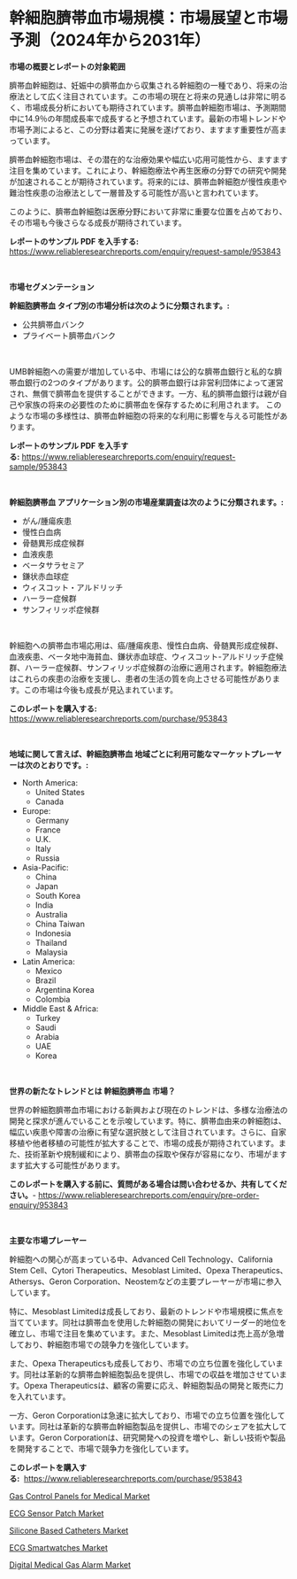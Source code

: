 <p><h1>幹細胞臍帯血市場規模：市場展望と市場予測（2024年から2031年）</h1></p><p><strong>市場の概要とレポートの対象範囲</strong></p>
<p><p>臍帯血幹細胞は、妊娠中の臍帯血から収集される幹細胞の一種であり、将来の治療法として広く注目されています。この市場の現在と将来の見通しは非常に明るく、市場成長分析においても期待されています。臍帯血幹細胞市場は、予測期間中に14.9％の年間成長率で成長すると予想されています。最新の市場トレンドや市場予測によると、この分野は着実に発展を遂げており、ますます重要性が高まっています。</p><p>臍帯血幹細胞市場は、その潜在的な治療効果や幅広い応用可能性から、ますます注目を集めています。これにより、幹細胞療法や再生医療の分野での研究や開発が加速されることが期待されています。将来的には、臍帯血幹細胞が慢性疾患や難治性疾患の治療法として一層普及する可能性が高いと言われています。</p><p>このように、臍帯血幹細胞は医療分野において非常に重要な位置を占めており、その市場も今後さらなる成長が期待されています。</p></p>
<p><strong>レポートのサンプル PDF を入手する:</strong> <a href="https://www.reliableresearchreports.com/enquiry/request-sample/953843">https://www.reliableresearchreports.com/enquiry/request-sample/953843</a></p>
<p>&nbsp;</p>
<p><strong>市場セグメンテーション</strong></p>
<p><strong>幹細胞臍帯血 タイプ別の市場分析は次のように分類されます。:</strong></p>
<p><ul><li>公共臍帯血バンク</li><li>プライベート臍帯血バンク</li></ul></p>
<p>&nbsp;</p>
<p><p>UMB幹細胞への需要が増加している中、市場には公的な臍帯血銀行と私的な臍帯血銀行の2つのタイプがあります。公的臍帯血銀行は非営利団体によって運営され、無償で臍帯血を提供することができます。一方、私的臍帯血銀行は親が自己や家族の将来の必要性のために臍帯血を保存するために利用されます。 このような市場の多様性は、臍帯血幹細胞の将来的な利用に影響を与える可能性があります。</p></p>
<p><strong>レポートのサンプル PDF を入手する:</strong>&nbsp;<a href="https://www.reliableresearchreports.com/enquiry/request-sample/953843">https://www.reliableresearchreports.com/enquiry/request-sample/953843</a></p>
<p>&nbsp;</p>
<p><strong> 幹細胞臍帯血 アプリケーション別の市場産業調査は次のように分類されます。:</strong></p>
<p><ul><li>がん/腫瘍疾患</li><li>慢性白血病</li><li>骨髄異形成症候群</li><li>血液疾患</li><li>ベータサラセミア</li><li>鎌状赤血球症</li><li>ウィスコット・アルドリッチ</li><li>ハーラー症候群</li><li>サンフィリッポ症候群</li></ul></p>
<p>&nbsp;</p>
<p><p>幹細胞への臍帯血市場応用は、癌/腫瘍疾患、慢性白血病、骨髄異形成症候群、血液疾患、ベータ地中海貧血、鎌状赤血球症、ウィスコット-アルドリッチ症候群、ハーラー症候群、サンフィリッポ症候群の治療に適用されます。幹細胞療法はこれらの疾患の治療を支援し、患者の生活の質を向上させる可能性があります。この市場は今後も成長が見込まれています。</p></p>
<p><strong>このレポートを購入する:</strong>&nbsp; <a href="https://www.reliableresearchreports.com/purchase/953843">https://www.reliableresearchreports.com/purchase/953843</a></p>
<p>&nbsp;</p>
<p><strong>地域に関して言えば、幹細胞臍帯血 地域ごとに利用可能なマーケットプレーヤーは次のとおりです。:</strong></p>
<p><ul>
    <li>
        North America:
        <ul>
            <li>United States</li>
            <li>Canada</li>
        </ul>
    </li>
    <li>
        Europe:
        <ul>
            <li>Germany</li>
            <li>France</li>
            <li>U.K.</li>
            <li>Italy</li>
            <li>Russia</li>
        </ul>
    </li>
    <li>
        Asia-Pacific:
        <ul>
            <li>China</li>
            <li>Japan</li>
            <li>South Korea</li>
            <li>India</li>
            <li>Australia</li>
            <li>China Taiwan</li>
            <li>Indonesia</li>
            <li>Thailand</li>
            <li>Malaysia</li>
        </ul>
    </li>
    <li>
        Latin America:
        <ul>
            <li>Mexico</li>
            <li>Brazil</li>
            <li>Argentina Korea</li>
            <li>Colombia</li>
        </ul>
    </li>
    <li>
        Middle East & Africa:
        <ul>
            <li>Turkey</li>
            <li>Saudi</li>
            <li>Arabia</li>
            <li>UAE</li>
            <li>Korea</li>
        </ul>
    </li>
    </ul></p>
<p>&nbsp;</p>
<p><strong>世界の新たなトレンドとは 幹細胞臍帯血 市場？</strong></p>
<p><p>世界の幹細胞臍帯血市場における新興および現在のトレンドは、多様な治療法の開発と探求が進んでいることを示唆しています。特に、臍帯血由来の幹細胞は、幅広い疾患や障害の治療に有望な選択肢として注目されています。さらに、自家移植や他者移植の可能性が拡大することで、市場の成長が期待されています。また、技術革新や規制緩和により、臍帯血の採取や保存が容易になり、市場がますます拡大する可能性があります。</p></p>
<p><strong>このレポートを購入する前に、質問がある場合は問い合わせるか、共有してください。</strong>- <a href="https://www.reliableresearchreports.com/enquiry/pre-order-enquiry/953843">https://www.reliableresearchreports.com/enquiry/pre-order-enquiry/953843</a></p>
<p>&nbsp;</p>
<p><strong>主要な市場プレーヤー</strong></p>
<p><p>幹細胞への関心が高まっている中、Advanced Cell Technology、California Stem Cell、Cytori Therapeutics、Mesoblast Limited、Opexa Therapeutics、Athersys、Geron Corporation、Neostemなどの主要プレーヤーが市場に参入しています。</p><p>特に、Mesoblast Limitedは成長しており、最新のトレンドや市場規模に焦点を当てています。同社は臍帯血を使用した幹細胞の開発においてリーダー的地位を確立し、市場で注目を集めています。また、Mesoblast Limitedは売上高が急増しており、幹細胞市場での競争力を強化しています。</p><p>また、Opexa Therapeuticsも成長しており、市場での立ち位置を強化しています。同社は革新的な臍帯血幹細胞製品を提供し、市場での収益を増加させています。Opexa Therapeuticsは、顧客の需要に応え、幹細胞製品の開発と販売に力を入れています。</p><p>一方、Geron Corporationは急速に拡大しており、市場での立ち位置を強化しています。同社は革新的な臍帯血幹細胞製品を提供し、市場でのシェアを拡大しています。Geron Corporationは、研究開発への投資を増やし、新しい技術や製品を開発することで、市場で競争力を強化しています。</p></p>
<p><strong>このレポートを購入する:</strong>&nbsp;&nbsp;<a href="https://www.reliableresearchreports.com/purchase/953843">https://www.reliableresearchreports.com/purchase/953843</a></p>
<p><p><a href="https://carnation-joke-41f.notion.site/Global-Gas-Control-Panels-for-Medical-Market-Size-and-Market-Trends-Insights-and-Projections-from-2-43c87c61684e442ebd48b908d67a1d3e">Gas Control Panels for Medical Market</a></p><p><a href="https://view.publitas.com/reportprime-1/ecg-sensor-patch-market-size-2024-2031-global-industrial-analysis-key-geographical-regions-market-share-top-key-players-product-types-and-forecast-research-report/">ECG Sensor Patch Market</a></p><p><a href="https://adventurous-uranium-ef9.notion.site/Silicone-Based-Catheters-Market-Growth-Market-Trends-COVID-19-Impact-and-Forecasts-for-period-fro-a00f234778304b41b91b1231608588d7">Silicone Based Catheters Market</a></p><p><a href="https://view.publitas.com/reportprime-1/ecg-smartwatches-market-share-market-new-trends-analysis-report-by-type-by-application-by-end-use-by-region-and-segment-forecasts-2024-2031/">ECG Smartwatches Market</a></p><p><a href="https://extreme-scabiosa-c81.notion.site/Digital-Medical-Gas-Alarm-Market-A-Comprehensive-Report-of-its-Market-Share-Growth-Trends-2024--724c1ac60846446d982b78860755ddd3">Digital Medical Gas Alarm Market</a></p></p>